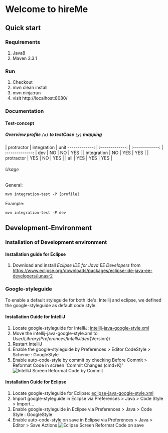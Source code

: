 # Welcome to **hireMe**

## Quick start

### Requirements
1. Java8
2. Maven 3.3.1

### Run
1. Checkout
2. mvn clean install
3. mvn ninja:run
4. visit http://localhost:8080/

### Documentation 

#### Test-concept

##### Overview profile `(x)` to testCase `(y)` mapping

  | protractor | integration | unit 
-------------: | :-------------: | :-------------: | :-------------:
|                dev |     NO     |      NO     |  YES |
|        integration |     NO     |     YES     |  YES |
|         protractor |     YES    |      NO     |  YES |
|                all |     YES    |     YES     |  YES |

###### Usage

General:

```
mvn integration-test -P [profile]
```

Example:

```
mvn integration-test -P dev
```


## Development-Environment

### Installation of Development environment

#### Installation guide for Eclipse
1. Download and install *Eclipse IDE for Java EE Developers* from https://www.eclipse.org/downloads/packages/eclipse-ide-java-ee-developers/lunasr2

### Google-styleguide
To enable a default styleguide for both ide's: Intellij and eclipse,
we defined the google-styleguide as default code style.

#### Installation Guide for **IntelliJ**
1. Locate google-styleguide for IntelliJ: [intellij-java-google-style.xml](http://stash.maredit.net/projects/COM/repos/hireme/browse/readme-sources/intellij-java-google-style.xml?raw)
2. Move the intellij-java-google-style.xml to ${User}/Library/Preferences/IntelliJIdea${Version}/
3. Restart IntelliJ
4. Enable the google-styleguide by Preferences >  Editor CodeStyle > Scheme : GoogleStyle
5. Enable auto-code-style by commit by checking Before Commit > Reformat Code in screen 'Commit Changes (cmd+K)'
![IntelliJ Screen Reformat Code by Commit](http://stash.maredit.net/projects/COM/repos/hireme/browse/readme-sources/intellij-reformatcode-commit.png?raw)


#### Installation Guide for **Eclipse**

1. Locate google-styleguide for Eclipse: [eclipse-java-google-style.xml](http://stash.maredit.net/projects/COM/repos/hireme/browse/readme-sources/eclipse-java-google-style.xml?raw)
2. Import google-styleguide in Eclipse via Preferences > Java > Code Style > Import...
3. Enable google-styleguide in Eclipse via Preferences > Java > Code Style : GoogleStyle
4. Enable auto-code-style on save in Eclipse via Preferences > Java > Editor > Save Actions
![Eclipse Screen Reformat Code on save](http://stash.maredit.net/projects/COM/repos/hireme/browse/readme-sources/eclipse-reformatcode-save.png?raw)
